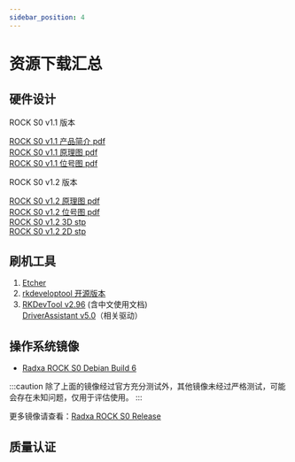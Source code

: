 ```yaml
---
sidebar_position: 4
---
```


# 资源下载汇总

## 硬件设计

ROCK S0 v1.1 版本

[ROCK S0 v1.1 产品简介 pdf](https://dl.radxa.com/rockpis0/radxa_rock_s0_product_brief_Revision_1.0.pdf)  
[ROCK S0 v1.1 原理图 pdf](https://dl.radxa.com/rockpis0/radxa_rock_s0_v1_1_schematic.pdf)  
[ROCK S0 v1.1 位号图 pdf](https://dl.radxa.com/rockpis0/radxa_rock_s0_v1_1_smd.pdf)

ROCK S0 v1.2 版本

[ROCK S0 v1.2 原理图 pdf](https://dl.radxa.com/rockpis0/radxa_rock_s0_v1200_schematic.pdf)  
[ROCK S0 v1.2 位号图 pdf](https://dl.radxa.com/rockpis0/radxa_rock_s0_v1200_smd.pdf)  
[ROCK S0 v1.2 3D stp](https://dl.radxa.com/rockpis0/radxa_rockpi_s0_v1200_pcba_3d_stp.zip)  
[ROCK S0 v1.2 2D stp](https://dl.radxa.com/rockpis0/radxa_rock_s0_v1200_2d_dxf.zip)


## 刷机工具

1. [Etcher](https://etcher.balena.io/#download-etcher/)
2. [rkdeveloptool 开源版本](https://opensource.rock-chips.com/wiki_Rkdeveloptool)
3. [RKDevTool v2.96](https://dl.radxa.com/tools/windows/RKDevTool_Release_v2.96_zh.zip) (含中文使用文档)  
   [DriverAssistant v5.0](https://dl.radxa.com/tools/windows/DriverAssitant_v5.0.zip)（相关驱动）

## 操作系统镜像

- [Radxa ROCK S0 Debian Build 6](https://github.com/radxa-build/rock-s0/releases/download/b6/rock-s0_debian_bookworm_cli_b6.img.xz)

:::caution
除了上面的镜像经过官方充分测试外，其他镜像未经过严格测试，可能会存在未知问题，仅用于评估使用。
:::

更多镜像请查看：[Radxa ROCK S0 Release](https://github.com/radxa-build/rock-s0/releases)

## 质量认证
